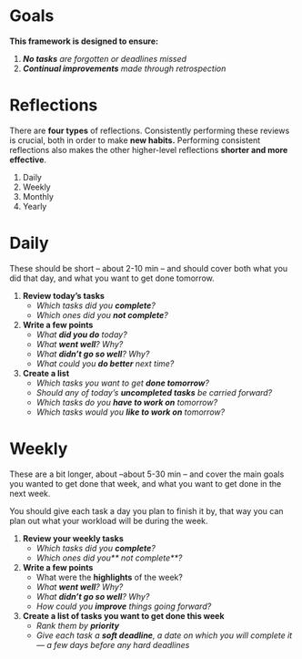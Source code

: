 
# Goals

**This framework is designed to ensure:**

1. _**No tasks** are forgotten or deadlines missed_
2. _**Continual improvements** made through retrospection_

# Reflections

There are **four types** of reflections. Consistently performing these reviews is crucial, both in order to make **new habits.** Performing consistent reflections also makes the other higher-level reflections **shorter and more effective**.

1. Daily
2. Weekly
3. Monthly
4. Yearly

# Daily

These should be short – about 2-10 min – and should cover both what you did that day, and what you want to get done tomorrow.

1. **Review today’s tasks**
	- _Which tasks did you **complete**?_
	- _Which ones did you **not complete**?_
2. **Write a few points**
	- _What **did you do** today?_
	- _What **went well**? Why?_
	- _What **didn’t go so well**? Why?_
	- _What could you **do better** next time?_
3. **Create a list**
	- _Which tasks you want to get **done tomorrow**?_
	- _Should any of today’s **uncompleted tasks** be carried forward?_
	- _Which tasks do you **have to work on** tomorrow?_
	- _Which tasks would you **like to work on** tomorrow?_


# Weekly

These are a bit longer, about –about 5-30 min – and cover the main goals you wanted to get done that week, and what you want to get done in the next week.

You should give each task a day you plan to finish it by, that way you can plan out what your workload will be during the week.

1. **Review your weekly tasks**
	- _Which tasks did you **complete**?_
	- _Which ones did you** not complete**?_
2. **Write a few points**
	- What were the **highlights** of the week?
	- _What **went well**? Why?_
	- _What **didn’t go so well**? Why?_
	- _How could you **improve** things going forward?_
3. **Create a list of tasks you want to get done this week**
	- _Rank them by **priority**_
	- _Give each task a **soft deadline**, a date on which you will complete it — a few days before any hard deadlines_
